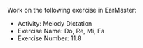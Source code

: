 Work on the following exercise in EarMaster:
- Activity: Melody Dictation
- Exercise Name: Do, Re, Mi, Fa
- Exercise Number: 11.8
